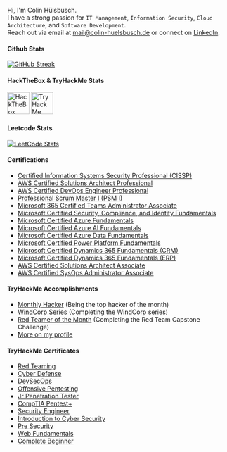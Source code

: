 Hi, I'm Colin Hülsbusch.<br>
I have a strong passion for `IT Management`, `Information Security`, `Cloud Architecture`, and `Software Development`.<br>
Reach out via email at <a href="mailto:mail@colin-huelsbusch.de">mail@colin-huelsbusch.de</a> or connect on <a href="https://www.linkedin.com/in/ColinHuelsbusch">LinkedIn</a>.

#### Github Stats
<a href="https://github.com/ColinHuelsbusch/">![GitHub Streak](https://github-readme-streak-stats.herokuapp.com?user=ColinHuelsbusch&theme=transparent&hide_border=true)</a>

#### HackTheBox & TryHackMe Stats
<a href="https://app.hackthebox.com/profile/454171"><img src="https://www.hackthebox.com/badge/image/454171?v=5" alt="HackTheBox" height="50"/></a>
<a href="https://tryhackme.com/p/ColinHuelsbusch"><img src="https://tryhackme-badges.s3.amazonaws.com/ColinHuelsbusch.png?v=5" alt="TryHackMe" height="50"/></a>

#### Leetcode Stats
<a href="https://leetcode.com/ColinHuelsbusch/">![LeetCode Stats](https://leetcard.jacoblin.cool/ColinHuelsbusch?theme=nord&font=Noto%20Sans&ext=heatmap)</a>

#### Certifications
- [Certified Information Systems Security Professional (CISSP)](https://www.credly.com/badges/efc7f2f8-3b7e-4841-8d8d-2a2f961986fb)
- [AWS Certified Solutions Architect Professional](https://cp.certmetrics.com/amazon/en/public/verify/credential/BEGMVSFD3JF1QL5V)
- [AWS Certified DevOps Engineer Professional](https://cp.certmetrics.com/amazon/en/public/verify/credential/C590VFTBMN111QSR)
- [Professional Scrum Master I (PSM I)](https://www.scrum.org/user/179841)
- [Microsoft 365 Certified Teams Administrator Associate](https://learn.microsoft.com/api/credentials/share/de-de/ColinHuelsbusch/9D24E8BE82CA7540)
- [Microsoft Certified Security, Compliance, and Identity Fundamentals](https://learn.microsoft.com/api/credentials/share/de-de/ColinHuelsbusch/851C4BF642092C06)
- [Microsoft Certified Azure Fundamentals](https://learn.microsoft.com/api/credentials/share/de-de/ColinHuelsbusch/822B40DF387613AE)
- [Microsoft Certified Azure AI Fundamentals](https://learn.microsoft.com/api/credentials/share/de-de/ColinHuelsbusch/617C851BF7D082B6)
- [Microsoft Certified Azure Data Fundamentals](https://learn.microsoft.com/api/credentials/share/de-de/ColinHuelsbusch/5E848464FF4D4B35)
- [Microsoft Certified Power Platform Fundamentals](https://learn.microsoft.com/api/credentials/share/de-de/ColinHuelsbusch/5D07D2DDA14F4458)
- [Microsoft Certified Dynamics 365 Fundamentals (CRM)](https://learn.microsoft.com/api/credentials/share/de-de/ColinHuelsbusch/C40A8D710B663044)
- [Microsoft Certified Dynamics 365 Fundamentals (ERP)](https://learn.microsoft.com/api/credentials/share/de-de/ColinHuelsbusch/54DAECFBB140EAF3)
- [AWS Certified Solutions Architect Associate](https://cp.certmetrics.com/amazon/en/public/verify/credential/TX3RQXFCGJREQXSJ)
- [AWS Certified SysOps Administrator Associate](https://cp.certmetrics.com/amazon/en/public/verify/credential/5M4FS8DKE1V4Q0K1)
   
#### TryHackMe Accomplishments
- [Monthly Hacker](https://tryhackme.com/ColinHuelsbusch/badges/hacker-of-the-month) (Being the top hacker of the month)
- [WindCorp Series](https://tryhackme.com/ColinHuelsbusch/badges/windcorp) (Completing the WindCorp series)
- [Red Teamer of the Month](https://tryhackme.com/ColinHuelsbusch/badges/redteamcapstone) (Completing the Red Team Capstone Challenge)
- [More on my profile](https://tryhackme.com/p/ColinHuelsbusch)

#### TryHackMe Certificates
<!--- - [Attacking and Defending AWS]())
- [SOC Level 2]()
- [SOC Level 1]() -->
- [Red Teaming](https://tryhackme-certificates.s3-eu-west-1.amazonaws.com/THM-QEJ5PEJJEM.png)
- [Cyber Defense](https://tryhackme-certificates.s3-eu-west-1.amazonaws.com/THM-LXMGEZFW5I.png)
- [DevSecOps](https://tryhackme-certificates.s3-eu-west-1.amazonaws.com/THM-1JGNDIVIJE.png)
- [Offensive Pentesting](https://tryhackme-certificates.s3-eu-west-1.amazonaws.com/THM-YPCA2YPZ20.png)
- [Jr Penetration Tester](https://tryhackme-certificates.s3-eu-west-1.amazonaws.com/THM-WREDMX8X3Y.png)
- [CompTIA Pentest+](https://tryhackme-certificates.s3-eu-west-1.amazonaws.com/THM-V5YRYVH6ZX.png)
- [Security Engineer](https://tryhackme-certificates.s3-eu-west-1.amazonaws.com/THM-0ZUWOSTAQY.png)
- [Introduction to Cyber Security](https://tryhackme-certificates.s3-eu-west-1.amazonaws.com/THM-L1PDDYHFWJ.png)
- [Pre Security](https://tryhackme-certificates.s3-eu-west-1.amazonaws.com/THM-FEBVBEOZLA.png)
- [Web Fundamentals](https://tryhackme-certificates.s3-eu-west-1.amazonaws.com/THM-ZORVBBGHUR.png)
- [Complete Beginner](https://tryhackme-certificates.s3-eu-west-1.amazonaws.com/THM-E2RKJRCXIN.png)
